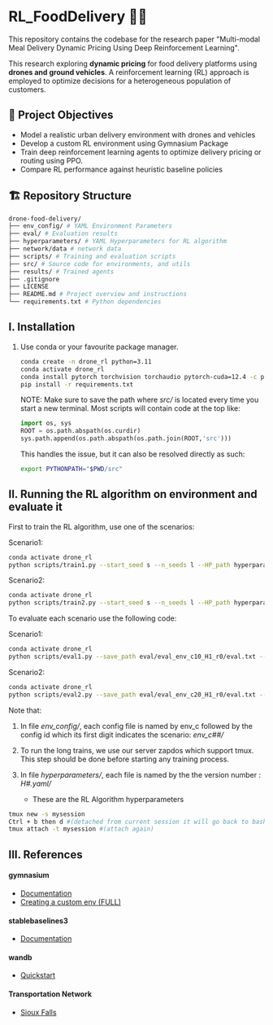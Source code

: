 # RL_FoodDelivery 🚁🍱

This repository contains the codebase for the research paper "Multi-modal Meal Delivery Dynamic Pricing Using Deep Reinforcement Learning".



This research exploring **dynamic pricing** for food delivery platforms using **drones and ground vehicles**. A reinforcement learning (RL) approach is employed to optimize decisions for a heterogeneous population of customers.

## 📌 Project Objectives

- Model a realistic urban delivery environment with drones and vehicles
- Develop a custom RL environment using Gymnasium Package
- Train deep reinforcement learning agents to optimize delivery pricing or routing using PPO. 
- Compare RL performance against heuristic baseline policies


## 🏗️ Repository Structure

```bash
drone-food-delivery/
├── env_config/ # YAML Environment Parameters
├── eval/ # Evaluation results
├── hyperparameters/ # YAML Hyperparameters for RL algorithm
├── network/data # network data 
├── scripts/ # Training and evaluation scripts
├── src/ # Source code for environments, and utils
├── results/ # Trained agents
├── .gitignore
├── LICENSE
├── README.md # Project overview and instructions
└── requirements.txt # Python dependencies
 ```


## I. Installation
 
1. Use conda or your favourite package manager.

    ```bash
    conda create -n drone_rl python=3.11
    conda activate drone_rl
    conda install pytorch torchvision torchaudio pytorch-cuda=12.4 -c pytorch -c nvidia
    pip install -r requirements.txt
    ```
    NOTE:
    Make sure to save the path where *src/* is located every time you start a new terminal. Most scripts will contain code at the top like:

    ```python
    import os, sys
    ROOT = os.path.abspath(os.curdir)
    sys.path.append(os.path.abspath(os.path.join(ROOT,'src')))
    ```

    This handles the issue, but it can also be resolved directly as such:

    ```bash
    export PYTHONPATH="$PWD/src"
    ```

## II. Running the RL algorithm on environment and evaluate it

First to train the RL algorithm, use one of the scenarios:

Scenario1:
```bash
conda activate drone_rl
python scripts/train1.py --start_seed s --n_seeds l --HP_path hyperparameters/H1.yaml --C_path env_config/env_c10.yaml 
```

Scenario2:
```bash
conda activate drone_rl
python scripts/train2.py --start_seed s --n_seeds l --HP_path hyperparameters/H1.yaml --C_path env_config/env_c20.yaml 
```

To evaluate each scenario use the following code:

Scenario1:
```bash
conda activate drone_rl
python scripts/eval1.py --save_path eval/eval_env_c10_H1_r0/eval.txt --C_path env_config/env_c10.yaml --model_dir results/drone_1/PPO/env_c10_H1_run_0/models/model.zip --run_name eval_env_c10_H1_r0
```

Scenario2:
```bash
conda activate drone_rl
python scripts/eval2.py --save_path eval/eval_env_c20_H1_r0/eval.txt --C_path env_config/env_c20.yaml --model_dir results/drone_2/PPO/env_c20_H1_run_0/models/model.zip --run_name eval_env_c20_H1_r0
```


Note that:
1. In file *env_config/*, each config file is named by env_c followed by the config id which its first digit indicates the scenario: *env_c##/*

2. To run the long trains, we use our server zapdos which support tmux. This step should be done before starting any training process.

3. In file *hyperparameters/*, each file is named by the the version number : *H#.yaml/*
    - These are the RL Algorithm hyperparameters

```bash
tmux new -s mysession
Ctrl + b then d #(detached from current session it will go back to bash)
tmux attach -t mysession #(attach again)
```


## III. References 
#### gymnasium
- [Documentation](https://gymnasium.farama.org/)
- [Creating a custom env (FULL)](https://gymnasium.farama.org/tutorials/gymnasium_basics/environment_creation/#sphx-glr-tutorials-gymnasium-basics-environment-creation-py)
#### stablebaselines3
- [Documentation](https://stable-baselines3.readthedocs.io/en/master/)
#### wandb
- [Quickstart](https://docs.wandb.ai/quickstart/)

#### Transportation Network
- [Sioux Falls](https://github.com/bstabler/TransportationNetworks/tree/master)



